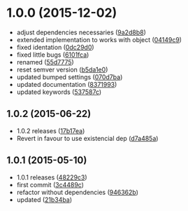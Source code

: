 <a name="1.0.0"></a>
# 1.0.0 (2015-12-02)


* adjust dependencies necessaries ([9a2d8b8](https://github.com/kikobeats/existential-assign/commit/9a2d8b8))
* extended implementation to works with object ([04149c9](https://github.com/kikobeats/existential-assign/commit/04149c9))
* fixed identation ([0dc29d0](https://github.com/kikobeats/existential-assign/commit/0dc29d0))
* fixed little bugs ([6101fca](https://github.com/kikobeats/existential-assign/commit/6101fca))
* renamed ([55d7775](https://github.com/kikobeats/existential-assign/commit/55d7775))
* reset semver version ([b5da1e0](https://github.com/kikobeats/existential-assign/commit/b5da1e0))
* updated bumped settings ([070d7ba](https://github.com/kikobeats/existential-assign/commit/070d7ba))
* updated documentation ([8371993](https://github.com/kikobeats/existential-assign/commit/8371993))
* updated keywords ([537587c](https://github.com/kikobeats/existential-assign/commit/537587c))



<a name="1.0.2"></a>
## 1.0.2 (2015-06-22)


* 1.0.2 releases ([17b17ea](https://github.com/kikobeats/existential-assign/commit/17b17ea))
* Revert in favour to use existencial dep ([d7a485a](https://github.com/kikobeats/existential-assign/commit/d7a485a))



<a name="1.0.1"></a>
## 1.0.1 (2015-05-10)


* 1.0.1 releases ([48229c3](https://github.com/kikobeats/existential-assign/commit/48229c3))
* first commit ([3c4489c](https://github.com/kikobeats/existential-assign/commit/3c4489c))
* refactor without dependencies ([946362b](https://github.com/kikobeats/existential-assign/commit/946362b))
* updated ([21b34ba](https://github.com/kikobeats/existential-assign/commit/21b34ba))



